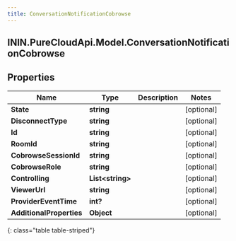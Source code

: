 ```yaml
---
title: ConversationNotificationCobrowse
---
```

## ININ.PureCloudApi.Model.ConversationNotificationCobrowse

## Properties

|Name | Type | Description | Notes|
|------------ | ------------- | ------------- | -------------|
| **State** | **string** |  | [optional] |
| **DisconnectType** | **string** |  | [optional] |
| **Id** | **string** |  | [optional] |
| **RoomId** | **string** |  | [optional] |
| **CobrowseSessionId** | **string** |  | [optional] |
| **CobrowseRole** | **string** |  | [optional] |
| **Controlling** | **List&lt;string&gt;** |  | [optional] |
| **ViewerUrl** | **string** |  | [optional] |
| **ProviderEventTime** | **int?** |  | [optional] |
| **AdditionalProperties** | **Object** |  | [optional] |
{: class="table table-striped"}


